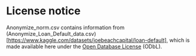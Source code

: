 # License notice

Anonymize_norm.csv contains information from (Anonymize_Loan_Default_data.csv)[https://www.kaggle.com/datasets/joebeachcapital/loan-default], which is made available here under the [Open Database License](https://opendatacommons.org/licenses/odbl/) (ODbL).